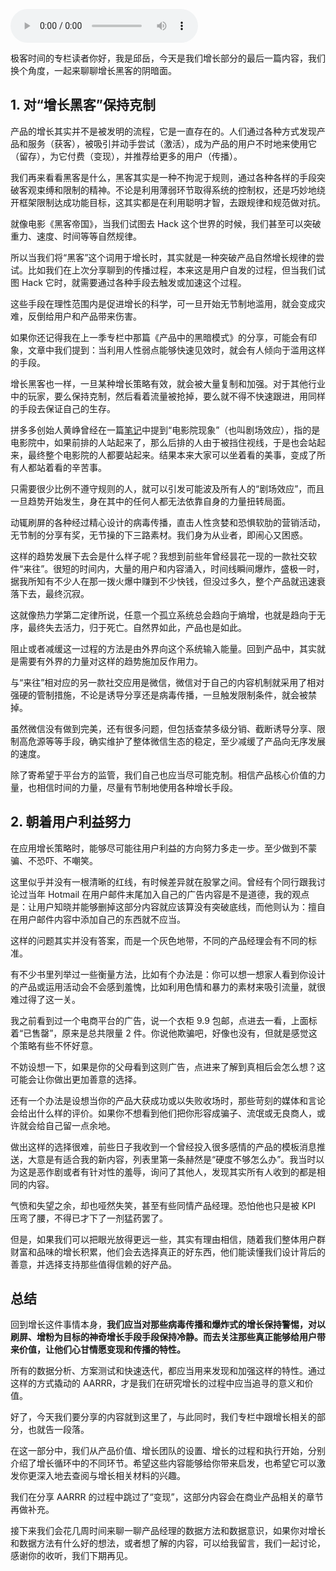 <audio title="21 _ 增长黑客的阴暗面" src="https://static001.geekbang.org/resource/audio/51/95/51276306cc15142534f8d5bbb9bdf095.mp3" controls="controls"></audio> 
<p>极客时间的专栏读者你好，我是邱岳，今天是我们增长部分的最后一篇内容，我们换个角度，一起来聊聊增长黑客的阴暗面。</p>
<h2>1. 对“增长黑客”保持克制</h2>
<p>产品的增长其实并不是被发明的流程，它是一直存在的。人们通过各种方式发现产品和服务（获客），被吸引并动手尝试（激活），成为产品的用户不时地来使用它（留存），为它付费（变现），并推荐给更多的用户（传播）。</p>
<p>我们再来看看黑客是什么，黑客其实是一种不拘泥于规则，通过各种各样的手段突破客观束缚和限制的精神。不论是利用薄弱环节取得系统的控制权，还是巧妙地绕开框架限制达成功能目标，这其实都是在利用聪明才智，去跟规律和规范做对抗。</p>
<p>就像电影《黑客帝国》，当我们试图去 Hack 这个世界的时候，我们甚至可以突破重力、速度、时间等等自然规律。</p>
<p>所以当我们将“黑客”这个词用于增长时，其实就是一种突破产品自然增长规律的尝试。比如我们在上次分享聊到的传播过程，本来这是用户自发的过程，但当我们试图 Hack 它时，就需要通过各种手段去触发或加速这个过程。</p>
<p>这些手段在理性范围内是促进增长的科学，可一旦开始无节制地滥用，就会变成灾难，反倒给用户和产品带来伤害。</p>
<p>如果你还记得我在上一季专栏中那篇《产品中的黑暗模式》的分享，可能会有印象，文章中我们提到：当利用人性弱点能够快速见效时，就会有人倾向于滥用这样的手段。</p><!-- [[[read_end]]] -->
<p>增长黑客也一样，一旦某种增长策略有效，就会被大量复制和加强。对于其他行业中的玩家，要么保持克制，然后看着流量被抢掉，要么就不得不快速跟进，用同样的手段去保证自己的生存。</p>
<p>拼多多创始人黄峥曾经在一篇<a href="https://mp.weixin.qq.com/s/k2BSaLVoGcisQ4R1hofplw">笔记</a>中提到“电影院现象”（也叫剧场效应），指的是电影院中，如果前排的人站起来了，那么后排的人由于被挡住视线，于是也会站起来，最终整个电影院的人都要站起来。结果本来大家可以坐着看的美事，变成了所有人都站着看的辛苦事。</p>
<p>只需要很少比例不遵守规则的人，就可以引发可能波及所有人的“剧场效应”，而且一旦趋势开始发生，身在其中的任何人都无法依靠自身的力量扭转局面。</p>
<p>动辄刷屏的各种经过精心设计的病毒传播，直击人性贪婪和恐惧软肋的营销活动，无节制的分享有奖，无节操的下三路素材。我们身为从业者，即闹心又困惑。</p>
<p>这样的趋势发展下去会是什么样子呢？我想到前些年曾经昙花一现的一款社交软件“来往”。很短的时间内，大量的用户和内容涌入，时间线瞬间爆炸，盛极一时，据我所知有不少人在那一拨火爆中赚到不少快钱，但没过多久，整个产品就迅速衰落下去，最终沉寂。</p>
<p>这就像热力学第二定律所说，任意一个孤立系统总会趋向于熵增，也就是趋向于无序，最终失去活力，归于死亡。自然界如此，产品也是如此。</p>
<p>阻止或者减缓这一过程的方法是由外界向这个系统输入能量。回到产品中，其实就是需要有外界的力量对这样的趋势施加反作用力。</p>
<p>与“来往”相对应的另一款社交应用是微信，微信对于自己的内容机制就采用了相对强硬的管制措施，不论是诱导分享还是病毒传播，一旦触发限制条件，就会被禁掉。</p>
<p>虽然微信没有做到完美，还有很多问题，但包括查禁多级分销、截断诱导分享、限制高危源等等手段，确实维护了整体微信生态的稳定，至少减缓了产品向无序发展的速度。</p>
<p>除了寄希望于平台方的监管，我们自己也应当尽可能克制。相信产品核心价值的力量，也相信时间的力量，尽量有节制地使用各种增长手段。</p>
<h2>2. 朝着用户利益努力</h2>
<p>在应用增长策略时，能够尽可能往用户利益的方向努力多走一步。至少做到不蒙骗、不恐吓、不嘲笑。</p>
<p>这里似乎并没有一根清晰的红线，有时候差异就在股掌之间。曾经有个同行跟我讨论过当年 Hotmail 在用户邮件末尾加入自己的广告内容是不是道德，我的观点是：让用户知晓并能够删掉这部分内容就应该算没有突破底线，而他则认为：擅自在用户邮件内容中添加自己的东西就不应当。</p>
<p>这样的问题其实并没有答案，而是一个灰色地带，不同的产品经理会有不同的标准。</p>
<p>有不少书里列举过一些衡量方法，比如有个办法是：你可以想一想家人看到你设计的产品或运用活动会不会感到羞愧，比如利用色情和暴力的素材来吸引流量，就很难过得了这一关。</p>
<p>我之前看到过一个电商平台的广告，说一个衣柜 9.9 包邮，点进去一看，上面标着“已售罄”，原来是总共限量 2 件。你说他欺骗吧，好像也没有，但就是感觉这个策略有些不怀好意。</p>
<p>不妨设想一下，如果是你的父母看到这则广告，点进来了解到真相后会怎么想？这可能会让你做出更加善意的选择。</p>
<p>还有一个办法是设想当你的产品大获成功或以失败收场时，那些苛刻的媒体和言论会给出什么样的评价。如果你不想看到他们把你形容成骗子、流氓或无良商人，或许就会给自己留一点余地。</p>
<p>做出这样的选择很难，前些日子我收到一个曾经投入很多感情的产品的模板消息推送，大意是有适合我的新内容，列表里第一条赫然是“硬度不够怎么办”。我当时以为这是恶作剧或者有针对性的羞辱，询问了其他人，发现其实所有人收到的都是相同的内容。</p>
<p>气愤和失望之余，却也哑然失笑，甚至有些同情产品经理。恐怕他也只是被 KPI 压弯了腰，不得已才下了一剂猛药罢了。</p>
<p>但是，如果我们可以把眼光放得更远一些，其实有理由相信，随着我们整体用户群财富和品味的增长积累，他们会去选择真正的好东西，他们能读懂我们设计背后的善意，并选择支持那些值得信赖的好产品。</p>
<h2>总结</h2>
<p>回到增长这件事情本身，<strong>我们应当对那些病毒传播和爆炸式的增长保持警惕，对以刷屏、增粉为目标的神奇增长手段手段保持冷静。而去关注那些真正能够给用户带来价值，让他们心甘情愿变现和传播的特性。</strong></p>
<p>所有的数据分析、方案测试和快速迭代，都应当用来发现和加强这样的特性。通过这样的方式撬动的 AARRR，才是我们在研究增长的过程中应当追寻的意义和价值。</p>
<p>好了，今天我们要分享的内容就到这里了，与此同时，我们专栏中跟增长相关的部分，也就告一段落。</p>
<p>在这一部分中，我们从产品价值、增长团队的设置、增长的过程和执行开始，分别介绍了增长循环中的不同环节。希望这些内容能够给你带来启发，也希望它可以激发你更深入地去查阅与增长相关材料的兴趣。</p>
<p>我们在分享 AARRR 的过程中跳过了“变现”，这部分内容会在商业产品相关的章节再做补充。</p>
<p>接下来我们会花几周时间来聊一聊产品经理的数据方法和数据意识，如果你对增长和数据方法有什么好的想法，或者想了解的内容，可以给我留言，我们一起讨论，感谢你的收听，我们下期再见。</p>
<p></p>
